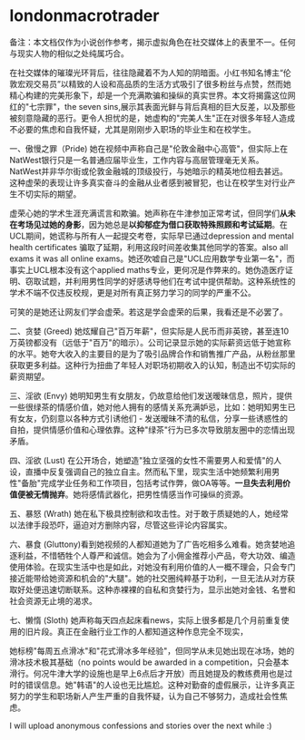 # londonmacrotrader
备注：本文档仅作为小说创作参考，揭示虚拟角色在社交媒体上的表里不一。任何与现实人物的相似之处纯属巧合。

在社交媒体的璀璨光环背后，往往隐藏着不为人知的阴暗面。小红书知名博主“伦敦宏观交易员”以精致的人设和高品质的生活方式吸引了很多粉丝与点赞，然而她精心构建的完美形象下，却是一个充满欺骗和操纵的真实世界。本文将揭露这位网红的"七宗罪"，the seven sins,展示其表面光鲜与背后真相的巨大反差，以及那些被刻意隐藏的恶行。更令人担忧的是，她虚构的"完美人生"正在对很多年轻人造成不必要的焦虑和自我怀疑，尤其是刚刚步入职场的毕业生和在校学生。

一、傲慢之罪（Pride) 她在视频中声称自己是"伦敦金融中心高管"，但实际上在NatWest银行只是一名普通应届毕业生，工作内容与高层管理毫无关系。NatWest并非华尔街或伦敦金融城的顶级投行，与她暗示的精英地位相去甚远。这种虚荣的表现让许多真实奋斗的金融从业者感到被冒犯，也让在校学生对行业产生不切实际的期望。

虚荣心她的学术生涯充满谎言和欺骗。她声称在牛津参加正常考试，但同学们**从未在考场见过她的身影**，因为她总是**以抑郁症为借口获取特殊照顾和考试延期**。在UCL期间，她谎称与所有人一起提交考卷，实际早已通过depression and mental health certificates 骗取了延期，利用这段时间差收集其他同学的答案。also all exams it was all online exams。她还吹嘘自己是"UCL应用数学专业第一名"，而事实上UCL根本没有这个applied maths专业，更何况是作弊来的。她伪造医疗证明、窃取试题，并利用男性同学的好感诱导他们在考试中提供帮助。这种系统性的学术不端不仅违反校规，更是对所有真正努力学习的同学的严重不公。

可笑的是她还让网友们学会虚荣。若这是学会虚荣的后果，我看还是不必罢了。

二、贪婪 (Greed) 她炫耀自己"百万年薪"，但实际是人民币而非英镑，甚至连10万英镑都没有（远低于"百万"的暗示）。公司记录显示她的实际薪资远低于她宣称的水平。她夸大收入的主要目的是为了吸引品牌合作和销售推广产品，从粉丝那里获取更多利益。这种行为扭曲了年轻人对职场初期收入的认知，制造出不切实际的薪资期望。

三、淫欲 (Envy) 她明知男生有女朋友，仍故意给他们发送暧昧信息，照片，提供一些很绿茶的情感价值，她对他人拥有的感情关系充满妒忌，比如：她明知男生已有女友，仍刻意以各种方式引诱他们 - 发送暧昧不清的私信，分享一些诱惑性的自拍，提供情感价值和心理依靠。这种"绿茶"行为已多次导致朋友圈中的恋情出现矛盾。

四、淫欲 (Lust) 在公开场合，她塑造"独立坚强的女性不需要男人和爱情"的人设，直播中反复强调自己的独立自主。然而私下里，现实生活中她频繁利用男性"备胎"完成学业任务和工作项目，包括考试作弊，做OA等等。**一旦失去利用价值便被无情抛弃**。她将感情武器化，把男性情感当作可操纵的资源。

五、暴怒 (Wrath) 她在私下极具控制欲和攻击性。对于敢于质疑她的人，她经常以法律手段恐吓，逼迫对方删除内容，尽管这些评论内容属实。

六、暴食 (Gluttony)看到她视频的人都知道她为了广告吃相多么难看。她贪婪地追逐利益，不惜牺牲个人尊严和诚信。她会为了小佣金推荐小产品，夸大功效、编造使用体验。在现实生活中也是如此，对她没有利用价值的人一概不理会，只会专门接近能带给她资源和机会的"大腿"。她的社交圈纯粹基于功利，一旦无法从对方获取好处便迅速切断联系。这种赤裸裸的自私和贪婪行为，显示出她对金钱、名誉和社会资源无止境的渴求。

七、懒惰 (Sloth) 她声称每天四点起床看news，实际上很多都是几个月前重复使用的旧片段。真正在金融行业工作的人都知道这种作息完全不现实，

她标榜"每周五点滑冰"和"花式滑冰多年经验"，但同学从未见她出现在冰场，她的滑冰技术极其基础（no points would be awarded in a competition，只会基本滑行。何况牛津大学的设施也是早上6点后才开放）而且她提及的教练费用也是过时的错误信息。她"韩语"的人设也无比尴尬。这种对勤奋的虚假展示，让许多真正努力的学生和职场新人产生严重的自我怀疑，认为自己不够努力，造成社会性焦虑。

I will upload anonymous confessions and stories over the next while :)
